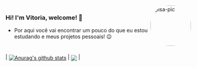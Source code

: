 <div>
  <img align="right" alt="lisa-pic" height="110" style="border-radius:50px;"src="https://i.kym-cdn.com/photos/images/original/000/740/022/c26.png" alt="..." class="img-thumbnail">
</div> 

### Hi! I'm Vitoria, welcome! 🙂
* Por aqui você vai encontrar um pouco do que eu estou estudando e meus projetos pessoais! 😉

#

 | <a href="https://github.com/vteruya"><img align="center" src="https://github-readme-stats.vercel.app/api?username=vteruya&show_icons=true&include_all_commits=true&theme=material-palenight&hide_border=true" alt="Anurag's github stats" /></a> | <a href="https://github.com/anuraghazra/github-readme-stats"><img align="center" src="https://github-readme-stats.vercel.app/api/top-langs/?username=vteruya&layout=compact&theme=material-palenight&hide_border=true" /></a> | 
